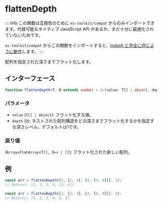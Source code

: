 # flattenDepth

::: info
この関数は互換性のために `es-toolkit/compat` からのみインポートできます。代替可能なネイティブ JavaScript API があるか、まだ十分に最適化されていないためです。

`es-toolkit/compat` からこの関数をインポートすると、[lodash と完全に同じように動作](../../../compatibility.md)します。
:::

配列を指定された深さまでフラット化します。


## インターフェース

```typescript
function flattenDepth<T, D extends number = 1>(value: T[] | object, depth: D): Array<FlatArray<T[], D>> | [];
```

### パラメータ

- `value` (`T[] | object`): フラット化する値。
- `depth` (`D`): ネストされた配列構造をどの深さまでフラット化するかを指定する深さレベル。デフォルトは1です。

### 戻り値

(`Array<FlatArray<T[], D>> | []`): フラット化された新しい配列。

## 例

```typescript
const arr = flattenDepth([1, [2, 3], [4, [5, 6]]], 1);
// Returns: [1, 2, 3, 4, [5, 6]]

const arr = flattenDepth([1, [2, 3], [4, [5, 6]]], 2);
// Returns: [1, 2, 3, 4, 5, 6]
```